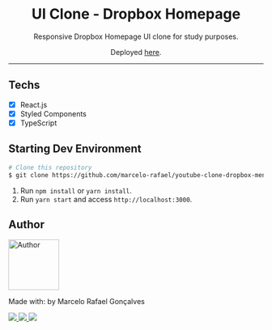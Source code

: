 <h1 align="center">
UI Clone - Dropbox Homepage
</h1>

<p align="center">Responsive Dropbox Homepage UI clone for study purposes.</p>
<p align="center">Deployed <a href="https://youtube-clone-dropbox-menu.vercel.app/">here</a>.</p>

<hr>


## Techs

- [x] React.js
- [x] Styled Components
- [x] TypeScript

## Starting Dev Environment

```bash
# Clone this repository
$ git clone https://github.com/marcelo-rafael/youtube-clone-dropbox-menu/
```

1. Run `npm install` or `yarn install`.<br />
2. Run `yarn start` and access `http://localhost:3000`.<br />

## Author

<img  border-radius="50px" src="https://avatars0.githubusercontent.com/u/29902777?s=460&u=61d43667f33a45eb000a2af216e4abeb2d4a6717&v=4" width="100px" alt="Author"/>

Made with: by Marcelo Rafael Gonçalves

<p>
  <a
    href="https://web.whatsapp.com/send?phone=+5511950330322" 
    alt="WhatsApp"
    target="blank"
  >
    <img src="https://img.shields.io/badge/-WhatsApp-4CA143?style=flat&logo=WhatsApp&logoColor=white" />
  </a>
  <a
    href="mailto:marcelo.rafael.goncalves@gmail.com" 
    alt="Gmail"
    target="blank"
  >
    <img src="https://img.shields.io/badge/-Gmail-red?style=flat&logo=Gmaill&logoColor=white" />
    
  </a>
  <a
    href="https://www.linkedin.com/in/marcelo-rafael-gonçalves/" 
    alt="LinkedIn"
    target="blank"
  >
    <img src="https://img.shields.io/badge/-LinkedIn-blue?style=flat&logo=Linkedin&logoColor=white" />
  </a>
</p>

